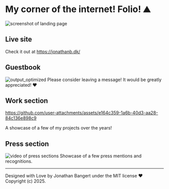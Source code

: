 # My corner of the internet! Folio! ⛰️

![screenshot of landing page](https://github.com/user-attachments/assets/c325c426-2da9-4b47-adeb-4209e660815a)

## Live site

Check it out at https://jonathanb.dk/

## Guestbook

![output_optimized](https://github.com/user-attachments/assets/21d9ad02-7cad-4a5f-89fb-74b42e7a076d)
Please consider leaving a message! It would be greatly appreciated! ❤️

## Work section

https://github.com/user-attachments/assets/e164c359-1a6b-40d3-aa28-84c136e898c9

A showcase of a few of my projects over the years!

## Press section

![video of press sections](https://github.com/user-attachments/assets/3a9f1f09-f6b2-44c7-a146-ada4aa947715)
Showcase of a few press mentions and recognitions.

---

Designed with Love by Jonathan Bangert under the MIT license ❤️ Copyright (c) 2025.
